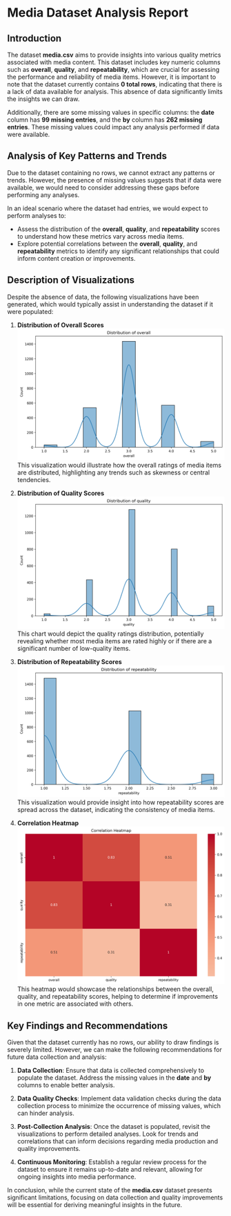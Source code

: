 # Media Dataset Analysis Report

## Introduction

The dataset **media.csv** aims to provide insights into various quality metrics associated with media content. This dataset includes key numeric columns such as **overall**, **quality**, and **repeatability**, which are crucial for assessing the performance and reliability of media items. However, it is important to note that the dataset currently contains **0 total rows**, indicating that there is a lack of data available for analysis. This absence of data significantly limits the insights we can draw.

Additionally, there are some missing values in specific columns: the **date** column has **99 missing entries**, and the **by** column has **262 missing entries**. These missing values could impact any analysis performed if data were available.

## Analysis of Key Patterns and Trends

Due to the dataset containing no rows, we cannot extract any patterns or trends. However, the presence of missing values suggests that if data were available, we would need to consider addressing these gaps before performing any analyses.

In an ideal scenario where the dataset had entries, we would expect to perform analyses to:

- Assess the distribution of the **overall**, **quality**, and **repeatability** scores to understand how these metrics vary across media items.
- Explore potential correlations between the **overall**, **quality**, and **repeatability** metrics to identify any significant relationships that could inform content creation or improvements.

## Description of Visualizations

Despite the absence of data, the following visualizations have been generated, which would typically assist in understanding the dataset if it were populated:

1. **Distribution of Overall Scores**  
   ![Distribution of Overall](././distribution_overall.png)  
   This visualization would illustrate how the overall ratings of media items are distributed, highlighting any trends such as skewness or central tendencies.

2. **Distribution of Quality Scores**  
   ![Distribution of Quality](././distribution_quality.png)  
   This chart would depict the quality ratings distribution, potentially revealing whether most media items are rated highly or if there are a significant number of low-quality items.

3. **Distribution of Repeatability Scores**  
   ![Distribution of Repeatability](././distribution_repeatability.png)  
   This visualization would provide insight into how repeatability scores are spread across the dataset, indicating the consistency of media items.

4. **Correlation Heatmap**  
   ![Correlation Heatmap](././correlation_heatmap.png)  
   This heatmap would showcase the relationships between the overall, quality, and repeatability scores, helping to determine if improvements in one metric are associated with others.

## Key Findings and Recommendations

Given that the dataset currently has no rows, our ability to draw findings is severely limited. However, we can make the following recommendations for future data collection and analysis:

1. **Data Collection**: Ensure that data is collected comprehensively to populate the dataset. Address the missing values in the **date** and **by** columns to enable better analysis.

2. **Data Quality Checks**: Implement data validation checks during the data collection process to minimize the occurrence of missing values, which can hinder analysis.

3. **Post-Collection Analysis**: Once the dataset is populated, revisit the visualizations to perform detailed analyses. Look for trends and correlations that can inform decisions regarding media production and quality improvements.

4. **Continuous Monitoring**: Establish a regular review process for the dataset to ensure it remains up-to-date and relevant, allowing for ongoing insights into media performance.

In conclusion, while the current state of the **media.csv** dataset presents significant limitations, focusing on data collection and quality improvements will be essential for deriving meaningful insights in the future.